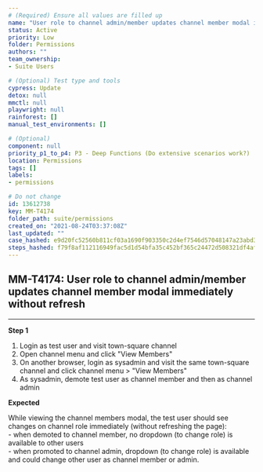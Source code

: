 ```yaml
---
# (Required) Ensure all values are filled up
name: "User role to channel admin/member updates channel member modal immediately without refresh"
status: Active
priority: Low
folder: Permissions
authors: ""
team_ownership: 
- Suite Users

# (Optional) Test type and tools
cypress: Update
detox: null
mmctl: null
playwright: null
rainforest: []
manual_test_environments: []

# (Optional)
component: null
priority_p1_to_p4: P3 - Deep Functions (Do extensive scenarios work?)
location: Permissions
tags: []
labels: 
- permissions

# Do not change
id: 13612738
key: MM-T4174
folder_path: suite/permissions
created_on: "2021-08-24T03:37:08Z"
last_updated: ""
case_hashed: e9d20fc52560b811cf03a1690f903350c2d4ef7546d57048147a23abd3fc8e00cac5e57446eacd52f3786ecbaf9354a9
steps_hashed: f79f8af112116949fac5d1d54bfa35c452bf365c24472d508321df4af9a727d02d9555007296e816855b9beb6e1a2565
---
```


## MM-T4174: User role to channel admin/member updates channel member modal immediately without refresh

---

**Step 1**

1. Login as test user and visit town-square channel
2. Open channel menu and click "View Members"
3. On another browser, login as sysadmin and visit the same town-square channel and click channel menu > "View Members"
4. As sysadmin, demote test user as channel member and then as channel admin

**Expected**

While viewing the channel members modal, the test user should see changes on channel role immediately (without refreshing the page):\
\- when demoted to channel member, no dropdown (to change role) is available to other users\
\- when promoted to channel admin, dropdown (to change role) is available and could change other user as channel member or admin.
